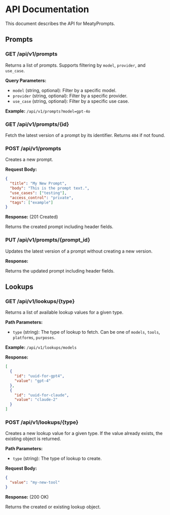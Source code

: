 # API Documentation

This document describes the API for MeatyPrompts.

## Prompts

### GET /api/v1/prompts

Returns a list of prompts. Supports filtering by `model`, `provider`, and `use_case`.

**Query Parameters:**

*   `model` (string, optional): Filter by a specific model.
*   `provider` (string, optional): Filter by a specific provider.
*   `use_case` (string, optional): Filter by a specific use case.

**Example:** `/api/v1/prompts?model=gpt-4o`

### GET /api/v1/prompts/{id}

Fetch the latest version of a prompt by its identifier. Returns `404` if not found.

### POST /api/v1/prompts

Creates a new prompt.

**Request Body:**

```json
{
  "title": "My New Prompt",
  "body": "This is the prompt text.",
  "use_cases": ["testing"],
  "access_control": "private",
  "tags": ["example"]
}
```

**Response:** (201 Created)

Returns the created prompt including header fields.

### PUT /api/v1/prompts/{prompt_id}

Updates the latest version of a prompt without creating a new version.

**Response:**

Returns the updated prompt including header fields.

## Lookups

### GET /api/v1/lookups/{type}

Returns a list of available lookup values for a given type.

**Path Parameters:**

*   `type` (string): The type of lookup to fetch. Can be one of `models`, `tools`, `platforms`, `purposes`.

**Example:** `/api/v1/lookups/models`

**Response:**

```json
[
  {
    "id": "uuid-for-gpt4",
    "value": "gpt-4"
  },
  {
    "id": "uuid-for-claude",
    "value": "claude-2"
  }
]
```

### POST /api/v1/lookups/{type}

Creates a new lookup value for a given type. If the value already exists, the existing object is returned.

**Path Parameters:**

*   `type` (string): The type of lookup to create.

**Request Body:**

```json
{
  "value": "my-new-tool"
}
```

**Response:** (200 OK)

Returns the created or existing lookup object.
